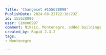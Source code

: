 ```yaml
---
Title: 'Changeset #155628090'
PublishDate: 2024-08-22T22:16:23Z
id: 155628090
user: Simon0997
comment: Niksic, Montenegro, added buildings
created_by: Rapid 2.3.2
tags:
- Montenegro

---
```

